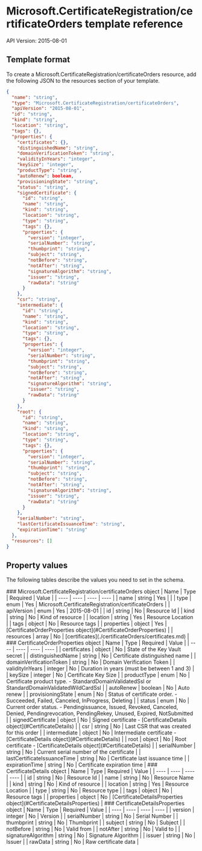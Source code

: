 # Microsoft.CertificateRegistration/certificateOrders template reference
API Version: 2015-08-01
## Template format

To create a Microsoft.CertificateRegistration/certificateOrders resource, add the following JSON to the resources section of your template.

```json
{
  "name": "string",
  "type": "Microsoft.CertificateRegistration/certificateOrders",
  "apiVersion": "2015-08-01",
  "id": "string",
  "kind": "string",
  "location": "string",
  "tags": {},
  "properties": {
    "certificates": {},
    "distinguishedName": "string",
    "domainVerificationToken": "string",
    "validityInYears": "integer",
    "keySize": "integer",
    "productType": "string",
    "autoRenew": boolean,
    "provisioningState": "string",
    "status": "string",
    "signedCertificate": {
      "id": "string",
      "name": "string",
      "kind": "string",
      "location": "string",
      "type": "string",
      "tags": {},
      "properties": {
        "version": "integer",
        "serialNumber": "string",
        "thumbprint": "string",
        "subject": "string",
        "notBefore": "string",
        "notAfter": "string",
        "signatureAlgorithm": "string",
        "issuer": "string",
        "rawData": "string"
      }
    },
    "csr": "string",
    "intermediate": {
      "id": "string",
      "name": "string",
      "kind": "string",
      "location": "string",
      "type": "string",
      "tags": {},
      "properties": {
        "version": "integer",
        "serialNumber": "string",
        "thumbprint": "string",
        "subject": "string",
        "notBefore": "string",
        "notAfter": "string",
        "signatureAlgorithm": "string",
        "issuer": "string",
        "rawData": "string"
      }
    },
    "root": {
      "id": "string",
      "name": "string",
      "kind": "string",
      "location": "string",
      "type": "string",
      "tags": {},
      "properties": {
        "version": "integer",
        "serialNumber": "string",
        "thumbprint": "string",
        "subject": "string",
        "notBefore": "string",
        "notAfter": "string",
        "signatureAlgorithm": "string",
        "issuer": "string",
        "rawData": "string"
      }
    },
    "serialNumber": "string",
    "lastCertificateIssuanceTime": "string",
    "expirationTime": "string"
  },
  "resources": []
}
```
## Property values

The following tables describe the values you need to set in the schema.

<a id="Microsoft.CertificateRegistration/certificateOrders" />
### Microsoft.CertificateRegistration/certificateOrders object
|  Name | Type | Required | Value |
|  ---- | ---- | ---- | ---- |
|  name | string | Yes |  |
|  type | enum | Yes | Microsoft.CertificateRegistration/certificateOrders |
|  apiVersion | enum | Yes | 2015-08-01 |
|  id | string | No | Resource Id |
|  kind | string | No | Kind of resource |
|  location | string | Yes | Resource Location |
|  tags | object | No | Resource tags |
|  properties | object | Yes | [CertificateOrderProperties object](#CertificateOrderProperties) |
|  resources | array | No | [certificates](./certificateOrders/certificates.md) |


<a id="CertificateOrderProperties" />
### CertificateOrderProperties object
|  Name | Type | Required | Value |
|  ---- | ---- | ---- | ---- |
|  certificates | object | No | State of the Key Vault secret |
|  distinguishedName | string | No | Certificate distinguished name |
|  domainVerificationToken | string | No | Domain Verification Token |
|  validityInYears | integer | No | Duration in years (must be between 1 and 3) |
|  keySize | integer | No | Certificate Key Size |
|  productType | enum | No | Certificate product type. - StandardDomainValidatedSsl or StandardDomainValidatedWildCardSsl |
|  autoRenew | boolean | No | Auto renew |
|  provisioningState | enum | No | Status of certificate order. - Succeeded, Failed, Canceled, InProgress, Deleting |
|  status | enum | No | Current order status. - Pendingissuance, Issued, Revoked, Canceled, Denied, Pendingrevocation, PendingRekey, Unused, Expired, NotSubmitted |
|  signedCertificate | object | No | Signed certificate - [CertificateDetails object](#CertificateDetails) |
|  csr | string | No | Last CSR that was created for this order |
|  intermediate | object | No | Intermediate certificate - [CertificateDetails object](#CertificateDetails) |
|  root | object | No | Root certificate - [CertificateDetails object](#CertificateDetails) |
|  serialNumber | string | No | Current serial number of the certificate |
|  lastCertificateIssuanceTime | string | No | Certificate last issuance time |
|  expirationTime | string | No | Certificate expiration time |


<a id="CertificateDetails" />
### CertificateDetails object
|  Name | Type | Required | Value |
|  ---- | ---- | ---- | ---- |
|  id | string | No | Resource Id |
|  name | string | No | Resource Name |
|  kind | string | No | Kind of resource |
|  location | string | Yes | Resource Location |
|  type | string | No | Resource type |
|  tags | object | No | Resource tags |
|  properties | object | No | [CertificateDetailsProperties object](#CertificateDetailsProperties) |


<a id="CertificateDetailsProperties" />
### CertificateDetailsProperties object
|  Name | Type | Required | Value |
|  ---- | ---- | ---- | ---- |
|  version | integer | No | Version |
|  serialNumber | string | No | Serial Number |
|  thumbprint | string | No | Thumbprint |
|  subject | string | No | Subject |
|  notBefore | string | No | Valid from |
|  notAfter | string | No | Valid to |
|  signatureAlgorithm | string | No | Signature Algorithm |
|  issuer | string | No | Issuer |
|  rawData | string | No | Raw certificate data |

